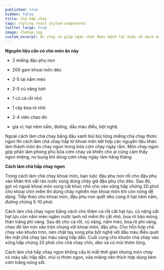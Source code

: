 ```yaml
---
published: true
hidden: false
title: Chả hấp chay
tags: styling react styled-components
twitter_large: true
image: chahap.jpg
custom_excerpt: Ăn chay sẽ giúp ngăn chặn được bệnh tắc hoặc vỡ mạch máu ở người tăng huyết áp, hạn chế tai biến nhồi máu cơ tim.
---
```


**Nguyên liệu cần có cho món ăn này**

+ 2 miếng đậu phụ non

+ 200 gam khoai môn dẻo

+ 2-5 tai nấm mèo

+ 2-5 củ năng tươi

+ 1 củ cà rốt nhỏ

+ 1 cây boa rô nhỏ

+ 2-4 viên chao đỏ

+ gia vị: hạt nêm nấm, đường, dầu màu điều, bột nghệ.

Ngoài cách làm chả chay bằng đậu xanh bùi bùi từng miếng chả chay thơm ngon thì cách làm chả chay hấp từ khoai môn kết hợp các nguyên liệu khác làm thành món ăn chay ngon trong bữa cơm chay ngày rằm. Món chay ngon góp phần làm phong phú bữa cơm chay và khiến cho ai cũng cảm thấy ngon miệng, no bụng khi dùng cơm chay ngày
rằm hằng tháng.

**Cách làm chả hấp chay ngon**

Trong cách làm chả chay khoai môn, bạn luộc đậu phụ non rồi cho đậu phụ vào khăn thô vắt ráo nước xong dùng chày giã đậu phụ cho dẻo. Sau đó, gọt vỏ ngoài khoai môn xong cắt khúc nhỏ cho vào xửng hấp chừng 20 phút cho khoai chín mềm thì dùng chày nghiền mịn khoai môn khi còn nóng dễ dàng. Tiếp theo cho khoai môn, đậu phụ non
quết dẻo cùng ít hạt nêm nấm, đường chừng 5-10 phút.

Cách làm chả chay ngon bằng cách cho thêm cà rốt cắt hạt lựu, củ năng cắt hạt lựu còn nấm mèo ngâm nước lạnh nở mềm thì cắt nhỏ, boa rô bào mỏng thân trắng phi vàng. Sau đó cho cà rốt, củ năng, nấm mèo, boa rô phi vàng, chao đỏ tán mịn vào trộn chung với khoai môn, đậu phụ. Cho hỗn hợp chả chay vào khuôn tròn, nén chặt tay xong
pha bột nghệ với dầu màu điều quét lên mặt chả chay tạo màu vàng hấp dẫn. Cuối cùng cho khuôn chả chay vào xửng hấp chừng 20 phút cho chả chay chín, dẻo và có mùi thơm lừng.

Cách làm chả hấp chay ngon không cầu kì mất thời gian nhưng món chay có màu sắc hấp dẫn. mùi vị thơm ngon, vừa miệng nên thích hợp dùng kèm cơm trắng nóng sốt.